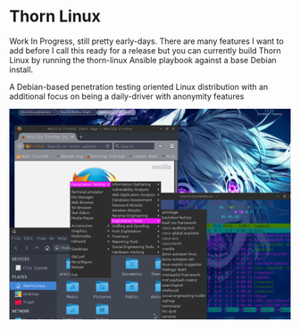 # Thorn Linux

Work In Progress, still pretty early-days.  There are many features I want to add before I call this ready for a release but you can currently build Thorn Linux by running the thorn-linux Ansible playbook against a base Debian install. 

A Debian-based penetration testing oriented Linux distribution with an additional focus on being a daily-driver with anonymity features

![Alt text](screenshot.png?raw=true)
